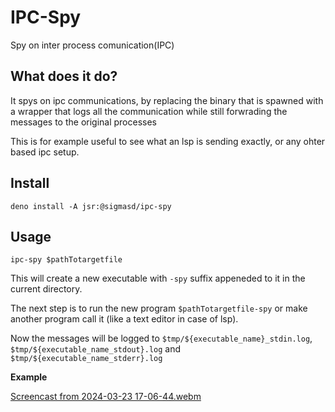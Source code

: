 # IPC-Spy

Spy on inter process comunication(IPC)

## What does it do?

It spys on ipc communications, by replacing the binary that is spawned with a
wrapper that logs all the communication while still forwrading the messages to
the original processes

This is for example useful to see what an lsp is sending exactly, or any ohter
based ipc setup.

## Install

`deno install -A jsr:@sigmasd/ipc-spy`

## Usage

`ipc-spy $pathTotargetfile`

This will create a new executable with `-spy` suffix appeneded to it in the
current directory.

The next step is to run the new program `$pathTotargetfile-spy` or make another
program call it (like a text editor in case of lsp).

Now the messages will be logged to `$tmp/${executable_name}_stdin.log`,
`$tmp/${executable_name_stdout}.log` and `$tmp/${executable_name_stderr}.log`

**Example**

[Screencast from 2024-03-23 17-06-44.webm](https://github.com/sigmaSd/ipc-spy/assets/22427111/40d4c5af-785f-42d3-9afe-4744952a4ad9)
